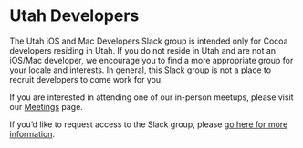 # Utah Developers

The Utah iOS and Mac Developers Slack group is intended only for Cocoa developers residing in Utah. If you do not reside in Utah and are not an iOS/Mac developer, we encourage you to find a more appropriate group for your locale and interests. In general, this Slack group is not a place to recruit developers to come work for you.

If you are interested in attending one of our in-person meetups, please visit our [Meetings](meetings) page.

If you’d like to request access to the Slack group, please [go here for more information](join).
